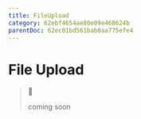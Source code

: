 ```yaml
---
title: FileUpload
category: 62ebf4654ae80e09e468624b
parentDoc: 62ec01bd561bab0aa775efe4
---
```


# File Upload
>🚧 
>
> coming soon